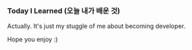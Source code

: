 ### Today I Learned (오늘 내가 배운 것)

Actually. It's just my stuggle of me about becoming developer. 

Hope you enjoy :)
